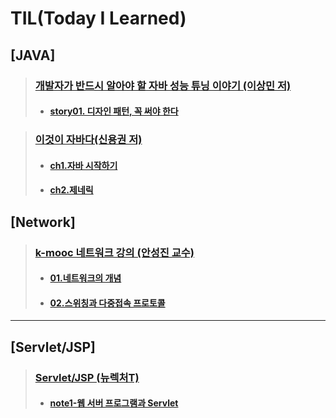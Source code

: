 # TIL(Today I Learned)

## [JAVA]

> ### [개발자가 반드시 알아야 할 자바 성능 튜닝 이야기 (이상민 저)](https://github.com/DevLimK1/TIL/tree/master/%EC%9E%90%EB%B0%94%EC%84%B1%EB%8A%A5%ED%8A%9C%EB%8B%9D%EC%9D%B4%EC%95%BC%EA%B8%B0)
>
> - #### [story01. 디자인 패턴, 꼭 써야 한다](https://github.com/DevLimK1/TIL/blob/master/%EC%9E%90%EB%B0%94%EC%84%B1%EB%8A%A5%ED%8A%9C%EB%8B%9D%EC%9D%B4%EC%95%BC%EA%B8%B0/story01.%EB%94%94%EC%9E%90%EC%9D%B8%20%ED%8C%A8%ED%84%B4%2C%20%EA%BC%AD%20%EC%8D%A8%EC%95%BC%20%ED%95%9C%EB%8B%A4.md)

> ### [이것이 자바다(신용권 저)](https://github.com/DevLimK1/TIL/tree/master/%EC%9D%B4%EA%B2%83%EC%9D%B4%20%EC%9E%90%EB%B0%94%EB%8B%A4)
>
> - #### [ch1.자바 시작하기](https://github.com/DevLimK1/TIL/blob/master/%EC%9D%B4%EA%B2%83%EC%9D%B4%20%EC%9E%90%EB%B0%94%EB%8B%A4/ch1.%EC%9E%90%EB%B0%94%20%EC%8B%9C%EC%9E%91%ED%95%98%EA%B8%B0.md)
> - #### [ch2.제네릭](https://github.com/DevLimK1/TIL/blob/master/%EC%9D%B4%EA%B2%83%EC%9D%B4%20%EC%9E%90%EB%B0%94%EB%8B%A4/ch13.%EC%A0%9C%EB%84%A4%EB%A6%AD.md)

## [Network]

> ### [k-mooc 네트워크 강의 (안성진 교수)](https://github.com/DevLimK1/TIL/tree/master/Network_kmooc)
>
> - #### [01.네트워크의 개념](https://github.com/DevLimK1/TIL/blob/master/Network_kmooc/lec1.md)
> - #### [02.스위칭과 다중접속 프로토콜](https://github.com/DevLimK1/TIL/blob/master/Network_kmooc/lec2.md)

---

## [Servlet/JSP]

> ### [Servlet/JSP (뉴렉처T)](https://github.com/DevLimK1/TIL/tree/master/Servlet-JSP_newlecT)
>
> - #### [note1-웹 서버 프로그램과 Servlet](https://github.com/DevLimK1/TIL/blob/master/Servlet-JSP_newlecT/note1.md)

<!--테이블 만들어주는 사이트:http://www.tablesgenerator.com/markdown_tables -->
